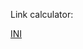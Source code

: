Link calculator:

[INI](https://colab.research.google.com/drive/1p_OFG7cafQa0oHZjUBnYqhZRXVuqpgby?usp=sharing)

